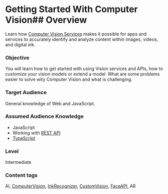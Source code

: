 # Getting Started With Computer Vision## Overview

Learn how [Computer Vision Services](https://azure.microsoft.com/en-us/services/cognitive-services/directory/vision/?WT.mc_id=docs-github-ayyonet) makes it possible for apps and services to accurately identify and analyze content within images, videos, and digital ink.

### Objective

You will learn how to get started with using Vision services and APIs, how to customize your vision models or extend a model. What are some problems easier to solve wity Computer Vision and what is challenging. 

### Target Audience

General knowledge of Web and JavaScript.

### Assumed Audience Knowledge

- JavaScript
- Working with [REST API](https://developer.mozilla.org/en-US/docs/Glossary/REST)
- [TypeScript](https://www.typescriptlang.org/docs/home.html?WT.mc_id=docs-github-ayyonet)


### Level

Intermediate

### Content tags

AI, [ComputerVision](https://azure.microsoft.com/services/cognitive-services/computer-vision/?WT.mc_id=azure-github-ayyonet), [InkRecognizer](https://docs.microsoft.com/azure/cognitive-services/ink-recognizer/?WT.mc_id=docs-github-ayyonet), [CustomVision](https://docs.microsoft.com/azure/cognitive-services/custom-vision-service/home?WT.mc_id=docs-github-ayyonet), [FaceAPI](https://docs.microsoft.com/azure/cognitive-services/face/overview?WT.mc_id=docs-github-ayyonet), AR
